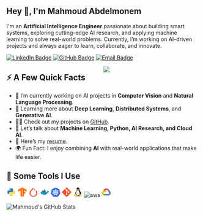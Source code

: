 <h2>Hey 👋, I'm Mahmoud Abdelmonem</h2>
<p>I'm an <strong>Artificial Intelligence Engineer</strong> passionate about building smart systems, exploring cutting-edge AI research, and applying machine learning to solve real-world problems.  
Currently, I’m working on AI-driven projects and always eager to learn, collaborate, and innovate.</p>

<p>
<a href="https://www.linkedin.com/in/YOUR_LINKEDIN"><img src="https://img.shields.io/badge/-LinkedIn-0077B5?style=flat-square&logo=Linkedin&logoColor=white" alt="LinkedIn Badge"></a>
<a href="https://github.com/YOUR_GITHUB"><img src="https://img.shields.io/badge/-GitHub-000?style=flat-square&logo=Github&logoColor=white" alt="GitHub Badge"></a>
<a href="mailto:YOUR_EMAIL"><img src="https://img.shields.io/badge/-Email-D14836?style=flat-square&logo=Gmail&logoColor=white" alt="Email Badge"></a>
</p>

<img align="right" src="https://media1.giphy.com/media/13HgwGsXF0aiGY/giphy.gif" width="250" />

<h2>⚡️ A Few Quick Facts</h2>
<ul>
<li>🔭 I’m currently working on AI projects in <strong>Computer Vision</strong> and <strong>Natural Language Processing</strong>.</li>
<li>🧠 Learning more about <strong>Deep Learning</strong>, <strong>Distributed Systems</strong>, and <strong>Generative AI</strong>.</li>
<li>👨‍💻 Check out my projects on <a href="https://github.com/YOUR_GITHUB">GitHub</a>.</li>
<li>💬 Let’s talk about <strong>Machine Learning, Python, AI Research, and Cloud AI</strong>.</li>
<li>📄 Here’s my <a href="YOUR_RESUME_LINK">resume</a>.</li>
<li>🌍 Fun Fact: I enjoy combining <strong>AI</strong> with real-world applications that make life easier.</li>
</ul>

<h2>🚀 Some Tools I Use</h2>
<p align="left">
<img src="https://raw.githubusercontent.com/devicons/devicon/master/icons/python/python-original.svg" alt="python" width="25" height="25" />
<img src="https://raw.githubusercontent.com/devicons/devicon/master/icons/tensorflow/tensorflow-original.svg" alt="tensorflow" width="25" height="25" />
<img src="https://raw.githubusercontent.com/devicons/devicon/master/icons/pytorch/pytorch-original.svg" alt="pytorch" width="25" height="25" />
<img src="https://raw.githubusercontent.com/devicons/devicon/master/icons/docker/docker-original.svg" alt="docker" width="25" height="25" />
<img src="https://raw.githubusercontent.com/devicons/devicon/master/icons/kubernetes/kubernetes-plain.svg" alt="kubernetes" width="25" height="25" />
<img src="https://raw.githubusercontent.com/devicons/devicon/master/icons/git/git-original.svg" alt="git" width="25" height="25" />
<img src="https://raw.githubusercontent.com/devicons/devicon/master/icons/linux/linux-original.svg" alt="linux" width="25" height="25" />
<img src="https://raw.githubusercontent.com/devicons/devicon/master/icons/aws/aws-original.svg" alt="aws" width="25" height="25" />
<img src="https://raw.githubusercontent.com/devicons/devicon/master/icons/googlecloud/googlecloud-original.svg" alt="gcp" width="25" height="25" />
</p>

<img src="https://github-readme-stats.vercel.app/api?username=YOUR_GITHUB&show_icons=true&count_private=true" alt="Mahmoud's GitHub Stats" />
